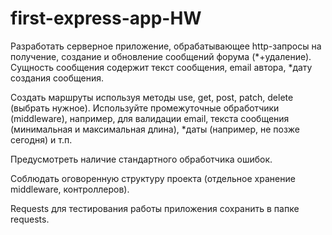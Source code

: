 # first-express-app-HW
Разработать серверное приложение, обрабатывающее http-запросы на получение, создание и обновление сообщений форума (*+удаление). Сущность сообщения содержит текст сообщения, email автора, *дату создания сообщения.

Создать маршруты используя методы use, get, post, patch, delete (выбрать нужное).
Используйте промежуточные обработчики (middleware), например, для валидации email, текста сообщения (минимальная и максимальная длина), *даты (например, не позже сегодня) и т.п.

Предусмотреть наличие стандартного обработчика ошибок.

Соблюдать оговоренную структуру проекта (отдельное хранение middleware, контроллеров).

Requests для тестирования работы приложения сохранить в папке requests.
